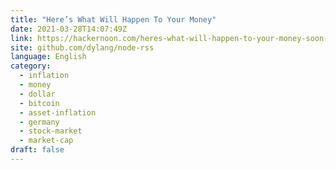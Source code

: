 ```yaml
---
title: "Here’s What Will Happen To Your Money"
date: 2021-03-28T14:07:49Z
link: https://hackernoon.com/heres-what-will-happen-to-your-money-soon-fwh33ee?source=rss&utm_medium=RSS&utm_source=news.12bit.vn
site: github.com/dylang/node-rss
language: English
category:
  - inflation
  - money
  - dollar
  - bitcoin
  - asset-inflation
  - germany
  - stock-market
  - market-cap
draft: false
---
```

